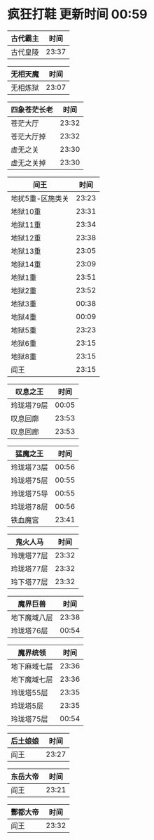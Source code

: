 # 疯狂打鞋 更新时间 00:59

| 古代霸主   | 时间    |
|--------|-------|
| 古代皇陵 | 23:37 |

| 无相天魔   | 时间    |
|--------|-------|
| 无相炼狱 | 23:07 |

| 四象苍茫长老   | 时间    |
|--------|-------|
| 苍茫大厅 | 23:32 |
| 苍茫大厅掉 | 23:32 |
| 虚无之关 | 23:30 |
| 虚无之关掉 | 23:30 |

| 间王   | 时间    |
|--------|-------|
| 地扰5重-区施类关 | 23:23 |
| 地狱10重 | 23:31 |
| 地狱11重 | 23:34 |
| 地狱12重 | 23:38 |
| 地狱13重 | 23:05 |
| 地狱14重 | 23:09 |
| 地狱1重 | 23:51 |
| 地狱2重 | 23:52 |
| 地狱3重 | 00:38 |
| 地狱4重 | 00:09 |
| 地狱5重 | 23:23 |
| 地狱6重 | 23:15 |
| 地狱8重 | 23:15 |
| 阎王 | 23:15 |

| 叹息之王   | 时间    |
|--------|-------|
| 玲珑塔79层 | 00:05 |
| 叹息回廓 | 23:53 |
| 叹息回廊 | 23:53 |

| 猛魔之王   | 时间    |
|--------|-------|
| 玲珑塔73层 | 00:56 |
| 玲珑塔75层 | 00:55 |
| 玲珑塔75导 | 00:55 |
| 玲珑塔78层 | 00:56 |
| 铁血魔宫 | 23:41 |

| 鬼火人马   | 时间    |
|--------|-------|
| 玲瑰塔77层 | 23:32 |
| 玲珑塔77层 | 23:32 |
| 玲下塔77层 | 23:32 |

| 魔界巨兽   | 时间    |
|--------|-------|
| 地下魔域八层 | 23:38 |
| 玲珑塔76层 | 00:54 |

| 魔界统领   | 时间    |
|--------|-------|
| 地下麻域七层 | 23:36 |
| 地下魔域七层 | 23:36 |
| 玲珑塔55层 | 23:35 |
| 玲珑塔5层 | 23:35 |
| 玲珑塔75层 | 00:54 |

| 后土娘娘   | 时间    |
|--------|-------|
| 阎王 | 23:27 |

| 东岳大帝   | 时间    |
|--------|-------|
| 阎王 | 23:21 |

| 酆都大帝   | 时间    |
|--------|-------|
| 阎王 | 23:32 |